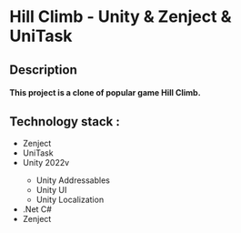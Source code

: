 # Hill Climb - Unity & Zenject & UniTask
## Description
#### This project is a clone of popular game Hill Climb.
## Technology stack :
<ul>
  <li>Zenject</li>
  <li>UniTask</li>
  <li>Unity 2022v</li>
   <ul>
     <li>Unity Addressables</li>
     <li>Unity UI</li>
     <li>Unity Localization</li>
   </ul>
  <li>.Net C#</li>
  <li>Zenject</li>
</ul>
